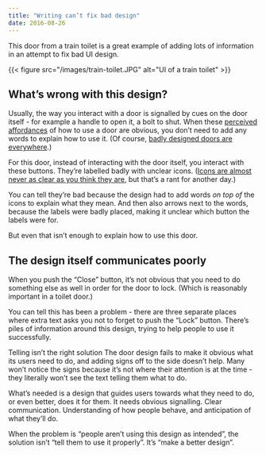 ```yaml
---
title: "Writing can’t fix bad design"
date: 2016-08-26
---
```


This door from a train toilet is a great example of adding lots of information in an attempt to fix bad UI design.

{{< figure src="/images/train-toilet.JPG" alt="UI of a train toilet" >}}

## What’s wrong with this design?

Usually, the way you interact with a door is signalled by cues on the door itself - for example a handle to open it, a bolt to shut. When these [perceived affordances](https://jnd.org/affordances_and_design/) of how to use a door are obvious, you don’t need to add any words to explain how to use it. (Of course, [badly designed doors are everywhere](https://99percentinvisible.org/article/norman-doors-dont-know-whether-push-pull-blame-design/).)

For this door, instead of interacting with the door itself, you interact with these buttons. They’re labelled badly with unclear icons. ([Icons are almost never as clear as you think they are](https://twitter.com/baitman/status/760975269679226880), but that’s a rant for another day.)

You can tell they’re bad because the design had to add words *on top of* the icons to explain what they mean. And then also arrows next to the words, because the labels were badly placed, making it unclear which button the labels were for.

But even that isn’t enough to explain how to use this door.

## The design itself communicates poorly

When you push the “Close” button, it’s not obvious that you need to do something else as well in order for the door to lock. (Which is reasonably important in a toilet door.)

You can tell this has been a problem - there are three separate places where extra text asks you not to forget to push the “Lock” button. There’s piles of information around this design, trying to help people to use it successfully.

Telling isn’t the right solution
The door design fails to make it obvious what its users need to do, and adding signs off to the side doesn’t help. Many won’t notice the signs because it’s not where their attention is at the time - they literally won’t see the text telling them what to do.

What’s needed is a design that guides users towards what they need to do, or even better, does it for them. It needs obvious signalling. Clear communication. Understanding of how people behave, and anticipation of what they’ll do.

When the problem is “people aren’t using this design as intended”, the solution isn’t “tell them to use it properly”. It’s “make a better design”.

